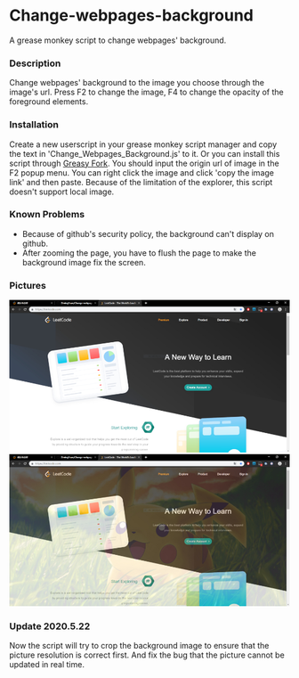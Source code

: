 # Change-webpages-background
A grease monkey script to change webpages' background.

### Description
Change webpages' background to the image you choose through the image's url. Press F2 to change the image, F4 to change the opacity of the foreground elements.

### Installation
Create a new userscript in your grease monkey script manager and copy the text in 'Change_Webpages_Background.js' to it. Or you can install this script through [Greasy Fork](https://greasyfork.org/en/scripts/389529-change-webpages-background-%E6%94%B9%E5%8F%98%E7%BD%91%E9%A1%B5%E7%9A%84%E8%83%8C%E6%99%AF).
You should input the origin url of image in the F2 popup menu. You can right click the image and click 'copy the image link' and then paste. Because of the limitation of the explorer, this script doesn't support local image.

### Known Problems
* Because of github's security policy, the background can't display on github.
* After zooming the page, you have to flush the page to make the background image fix the screen.

### Pictures
![Before](https://github.com/ZimingYuan/Change-webpages-background/blob/master/Before.jpg)
![After](https://github.com/ZimingYuan/Change-webpages-background/blob/master/After.jpg)

### Update 2020.5.22
Now the script will try to crop the background image to ensure that the picture resolution is correct first.
And fix the bug that the picture cannot be updated in real time.
